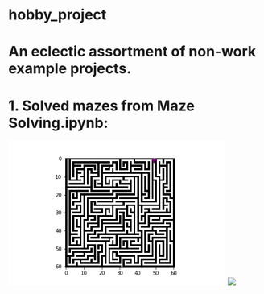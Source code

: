 # hobby_project

# An eclectic assortment of non-work example projects.

# 1. Solved mazes from Maze Solving.ipynb:
![](maze_5.gif)
![](maze_4.gif)
